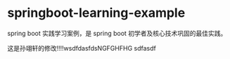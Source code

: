 # springboot-learning-example
spring boot 实践学习案例，是 spring boot 初学者及核心技术巩固的最佳实践。

这是孙翊轩的修改!!!!wsdfdasfdsNGFGHFHG sdfasdf